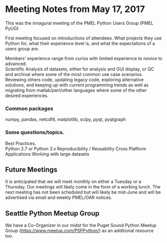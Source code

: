 # Meeting Notes from May 17, 2017

This was the innagural meeting of the PMEL Python Users Group (PMEL PyUG)

First meeting focused on introductions of attendees.  What projects they use Python for, what their experience level is, and what the expectations of a users group are.   

Members' experience range from curios with limited experience to novice to advanced.  
Scientific Analysis of datasets, either for analysis and GUI display, or QC and archival where some of the most common use case scenarios.  
Reviewing others code, updating legacy code, exploring alternative solutions, and keeping up with current programming trends as well as migrating from matlab/perl/other languages where some of the other desired experiences.

### Common packages
numpy, pandas, netcdf4, matplotlib, scipy, pyqt, pyqtgraph


### Some questions/topics.
Best Practices.   
Python 2.7 or Python 3.x
Reproducibility / Reusability
Cross Platform Applications
Working with large datasets


## Future Meetings 
It is anticipated that we will meet monthly on either a Tuesday or a Thursday.  Our meetings will likely come in the form of a working lunch.  The next meeting has not been scheduled but will likely be mid-June and will be advertised via email and weekly PMEL/OAR notices.


## Seattle Python Meetup Group
We have a Co-Organizer in our midst for the Puget Sound Python Meetup Group (https://www.meetup.com/PSPPython/) as an additional resource too.